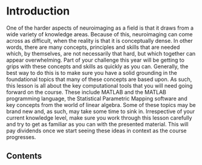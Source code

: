 # Introduction

One of the harder aspects of neuroimaging as a field is that it draws from a wide variety of knowledge areas. Because of this, neuroimaging can come across as difficult, when the reality is that it is conceptually dense. In other words, there are many concepts, principles and skills that are needed which, by themselves, are not necessarily that hard, but which together can appear overwhelming. Part of your challenge this year will be getting to grips with these concepts and skills as quickly as you can. Generally, the best way to do this is to make sure you have a solid grounding in the foundational topics that many of these concepts are based upon. As such, this lesson is all about the key computational tools that you will need going forward on the course. These include MATLAB and the MATLAB programming language, the Statistical Parametric Mapping software and key concepts from the world of linear algebra. Some of these topics may be brand new and, as such, may take some time to sink in. Irrespective of your current knowledge level, make sure you work through this lesson carefully and try to get as familiar as you can with the presented material. This will pay dividends once we start seeing these ideas in context as the course progresses.

## Contents
```{tableofcontents}
```
